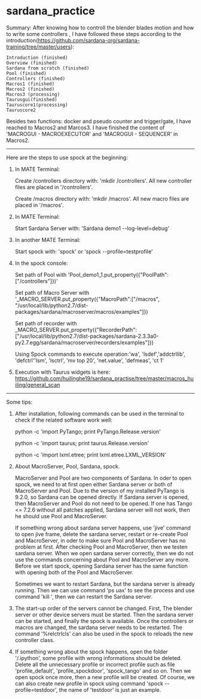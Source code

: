 # sardana_practice

Summary: 
After knowing how to controll the blender blades motion and how to write some controllers , I have followed these steps according to the introduction(https://github.com/sardana-org/sardana-training/tree/master/users):

    Introduction (finished)
    Overview (finished)
    Sardana from scratch (finished)
    Pool (finished)
    Controllers (finished)
    Macros1 (finished)
    Macros2 (finished)
    Macros3 (processing)
    Taurusgui(finished)
    Tauruscore1(processing)
    Tauruscore2

Besides two functions: docker and pseudo counter and trigger/gate, I have reached to Macros2 and Marcos3. I have finished the content of 'MACROGUI - MACROEXECUTOR' and 'MACROGUI - SEQUENCER' in Macros2. 

----------------------------------------------------------------------------------------------------------------------------------------

Here are the steps to use spock at the beginning:

1. In MATE Terminal: 
  
    Create /controllers directory with: 'mkdir /controllers'. All new controller files are placed in '/controllers'.
  
    Create /macros directory with: 'mkdir /macros'. All new macro files are placed in '/macros'.
  
2. In MATE Terminal:
  
    Start Sardana Server with: 'Sardana demo1 --log-level=debug' 
  
3. In another MATE Terminal: 
  
    Start spock with: 'spock' or 'spock --profile=testprofile'
 
  
4. In the spock console:
   
   Set path of Pool with 'Pool_demo1_1.put_property({"PoolPath":["/controllers"]})'
   
   Set path of Macro Server with '_MACRO_SERVER.put_property({"MacroPath":["/macros", "/usr/local/lib/python2.7/dist-packages/sardana/macroserver/macros/examples"]})
   
   Set path of recorder with _MACRO_SERVER.put_property({"RecorderPath":["/usr/local/lib/python2.7/dist-packages/sardana-2.3.3a0-py2.7.egg/sardana/macroserver/recorders/examples"]})
   
   Using Spock commands to execute operation:'wa', 'lsdef','addctrllib', 'defctrl''lsm', 'lsctrl', 'mv top 20', 'net.value', 'defmeas', 'ct 1'
   
 5. Execution with Taurus widgets is here: https://github.com/huilinghe19/sardana_practise/tree/master/macros_huiling/general_scan
   


-----------------------------------------------------------------------------------------------------------------------------------------
Some tips:


1. After installation, following commands can be used in the terminal to check if the related software work well:

    python -c 'import PyTango; print PyTango.Release.version'

    python -c 'import taurus; print taurus.Release.version'

    python -c 'import lxml.etree; print lxml.etree.LXML_VERSION'
   
    
2. About MacroServer, Pool, Sardana, spock.
    
    MacroServer and Pool are two components of Sardana. In oder to open spock, we need to at first open either Sardana server or both of MacroServer and Pool. Due to the version of my installed PyTango is 9.2.0, so Sardana can be opened directly. If Sardana server is opened, then MacroServer and Pool do not need to be opened. If one has Tango <= 7.2.6 without all patches applied, Sardana server will not work, then he should use Pool and MacroServer.
    
     If something wrong about sardana server happens, use 'jive' command to open jive frame, delete the sardana server, restart or re-create Pool and MacroServer, in oder to make sure Pool and MacroServer has no problem at first. After checking Pool and MacroServer, then we testen sardana server. When we open sardana server correctly, then we do not use the commands concerning about Pool and MacroServer any more. Before we start spock, opening Sardana server has the same function with opening both of the Pool and MacroServer. 
     
    Sometimes we want to restart Sardana, but the sardana server is already running. Then we can use command 'ps uax' to see the process and use command 'kill ', then we can restart the Sardana server. 


3. The start-up order of the servers cannot be changed. First, The blender server or other device servers must be started. Then the sardana server can be started, and finally the spock is available. Once the controllers or macros are changed, the sardana server needs to be restarted. The command '%relctrlcls' can also be used in the spock to reloads the new controller class.


4. If something wrong about the spock happens, open the folder '/.ipython', some profile with wrong informations should be deleted. Delete all the unnecessary profile or incorrect profile such as file 'profile_default', 'profile_spockdoor', 'spock_tango' and so on. Then we open spock once more, then a new profile will be created. Of course, we can also create new profile in spock using command 'spock --profile=testdoor', the name of 'testdoor' is just an example.

